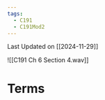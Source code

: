 ```yaml
---
tags:
  - C191
  - C191Mod2
---
```

Last Updated on [[2024-11-29]]

![[C191 Ch 6 Section 4.wav]]

# Terms
